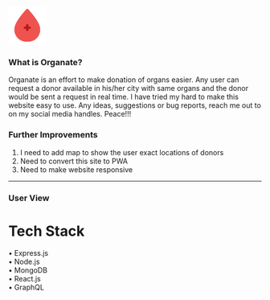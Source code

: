 ![Screenshot](/readme-images/Blooddrop.png)

### What is Organate?
Organate is an effort to make donation of organs easier. Any user can request a donor available in his/her city with same organs and the donor would be sent a request in real time. I have tried my hard to make this website easy to use. Any ideas, suggestions or bug reports, reach me out to on my social media handles. Peace!!!

### Further Improvements
1) I need to add map to show the user exact locations of donors
2) Need to convert this site to PWA
3) Need to make website responsive


---









### User View




# Tech Stack
• Express.js
<br/>
• Node.js
<br/>
• MongoDB
<br/>
• React.js
<br/>
• GraphQL
<br/>



    
